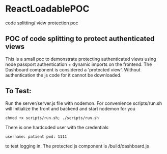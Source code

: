 # ReactLoadablePOC
code splitting/ view protection poc

## POC of code splitting to protect authenticated views

This is a small poc to demonstrate protecting authenticated views using node passport authentication + dynamic imports on the frontend.
The Dashboard component is considered a 'protected view'.  Without authentication the js code for it cannot be downloaded.

## To Test:

Run the server/server.js file with nodemon.  For convenience scripts/run.sh will initialize the front and backend
and start nodemon for you

`chmod +x scripts/run.sh; ./scripts/run.sh`

There is one hardcoded user with the credentials 

`username: patient
pwd: 1111` 

to test logging in.
The protected js component is /build/dashboard.js
